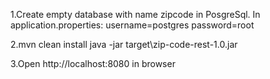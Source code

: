 
1.Create empty database with name zipcode in PosgreSql. 
  In application.properties: 
  username=postgres 
  password=root 

2.mvn clean install 
  java -jar target\zip-code-rest-1.0.jar

3.Open http://localhost:8080 in browser